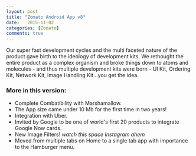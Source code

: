 ```yaml
---
layout: post
title: "Zomato Android App v8"
date:   2015-11-02
categories: [Zomato]
comments: true
---
```

Our super fast development cycles and the multi faceted nature of the product gave birth to the ideology of development kits. We rethought the entire product as a complex organism and broke things down to atoms and molecules - and thus multiple development kits were born - UI Kit, Ordering Kit, Network Kit, Image Handling Kit...you get the idea.

<!--more-->

### More in this version:
* Complete Combatibility with Marshamallow.
* The App size came under 10 Mb for the first time in two years!
* Integration with Uber.
* Invited by Google to be one of world's first 20 products to integrate Google Now cards.
* New Image Filters! *watch this space Instagram ahem*
* Moved from multiple tabs on Home to a single tab app with importance to the Hamburger menu.


